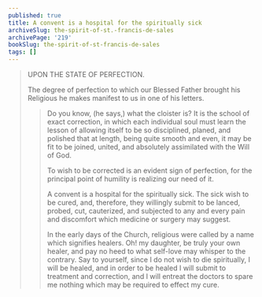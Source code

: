 ```yaml
---
published: true
title: A convent is a hospital for the spiritually sick
archiveSlug: the-spirit-of-st.-francis-de-sales
archivePage: '219'
bookSlug: the-spirit-of-st-francis-de-sales
tags: []
---
```


> UPON THE STATE OF PERFECTION.
>
> The degree of perfection to which our Blessed Father brought his Religious he makes manifest to us in one of his letters.
>
>> Do you know, (he says,) what the cloister is? It is the school of exact correction, in which each individual soul must learn the lesson of allowing itself to be so disciplined, planed, and polished that at length, being quite smooth and even, it may be fit to be joined, united, and absolutely assimilated with the Will of God.
>>
>> To wish to be corrected is an evident sign of perfection, for the principal point of humility is realizing our need of it.
>>
>> A convent is a hospital for the spiritually sick. The sick wish to be cured, and, therefore, they willingly submit to be lanced, probed, cut, cauterized, and subjected to any and every pain and discomfort which medicine or surgery may suggest.
>>
>> In the early days of the Church, religious were called by a name which signifies healers. Oh! my daughter, be truly your own healer, and pay no heed to what self-love may whisper to the contrary. Say to yourself, since I do not wish to die spiritually, I will be healed, and in order to be healed I will submit to treatment and correction, and I will entreat the doctors to spare me nothing which may be required to effect my cure.

